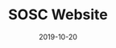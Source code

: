 ---
type: project
date: 2019-10-20
title: SOSC Website
description: Website for the Sahyadri Open Source community built using Gatsby and React
github: https://github.com/so-sc/website
url: https://github.com/so-sc/website
tags:
    - Gatsby
    - React
    - Web
---